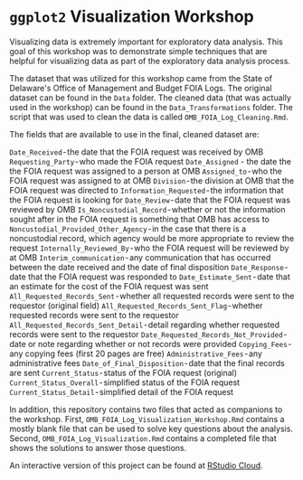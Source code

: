 # `ggplot2` Visualization Workshop

Visualizing data is extremely important for exploratory data analysis. This goal of this workshop was to demonstrate simple techniques that are helpful for visualizing data as part of the exploratory data analysis process.

The dataset that was utilized for this workshop came from the State of Delaware's Office of Management and Budget FOIA Logs. The original dataset can be found in the `Data` folder. The cleaned data (that was actually used in the workshop) can be found in the `Data_Transformations` folder. The script that was used to clean the data is called `OMB_FOIA_Log_Cleaning.Rmd`.

The fields that are available to use in the final, cleaned dataset are:

`Date_Received` - the date that the FOIA request was received by OMB
`Requesting_Party` - who made the FOIA request
`Date_Assigned` - the date the the FOIA request was assigned to a person at OMB
`Assigned_to` - who the FOIA request was assigned to at OMB
`Division` - the division at OMB that the FOIA request was directed to
`Information_Requested` - the information that the FOIA request is looking for
`Date_Review` - date that the FOIA request was reviewed by OMB
`Is_Noncustodial_Record` - whether or not the information sought after in the FOIA request is something that OMB has access to
`Noncustodial_Provided_Other_Agency` - in the case that there is a noncustodial record, which agency would be more appropriate to review the request
`Internally_Reviewed_By` - who the FOIA request will be reviewed by at OMB
`Interim_communication` - any communication that has occurred between the date received and the date of final disposition
`Date_Response` - date that the FOIA request was responded to
`Date_Estimate_Sent` - date that an estimate for the cost of the FOIA request was sent
`All_Requested_Records_Sent` - whether all requested records were sent to the requestor (original field)
`All_Requested_Records_Sent_Flag` - whether requested records were sent to the requestor
`All_Requested_Records_Sent_Detail` - detail regarding whether requested records were sent to the requestor
`Date_Requested_Records_Not_Provided` - date or note regarding whether or not records were provided
`Copying_Fees` - any copying fees (first 20 pages are free)
`Administrative_Fees` - any administrative fees
`Date_of_Final_Disposition` - date that the final records are sent
`Current_Status` - status of the FOIA request (original)
`Current_Status_Overall` - simplified status of the FOIA request
`Current_Status_Detail` - simplified detail of the FOIA request

In addition, this repository contains two files that acted as companions to the workshop. First, `OMB_FOIA_Log_Visualization_Workshop.Rmd` contains a mostly blank file that can be used to solve key questions about the analysis. Second, `OMB_FOIA_Log_Visualization.Rmd` contains a completed file that shows the solutions to answer those questions.

An interactive version of this project can be found at [RStudio Cloud](https://rstudio.cloud/project/282267).
